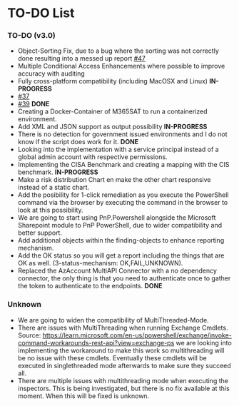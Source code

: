 # TO-DO List

### TO-DO (v3.0)
- Object-Sorting Fix, due to a bug where the sorting was not correctly done resulting into a messed up report [#47](https://github.com/asterictnl-lvdw/M365SAT/issues/47)
- Multiple Conditional Access Enhancements where possible to improve accuracy with auditing
- Fully cross-platform compatibility (including MacOSX and Linux) **IN-PROGRESS**
- [#37](https://github.com/asterictnl-lvdw/M365SAT/issues/37)
- [#39](https://github.com/asterictnl-lvdw/M365SAT/issues/39) **DONE**
- Creating a Docker-Container of M365SAT to run a containerized environment.
- Add XML and JSON support as output possibility **IN-PROGRESS**
- There is no detection for government issued environments and I do not know if the script does work for it. **DONE**
- Looking into the implementation with a service principal instead of a global admin account with respective permissions.
- Implementing the CISA Benchmark and creating a mapping with the CIS benchmark. **IN-PROGRESS**
- Make a risk distribution Chart en make the other chart responsive instead of a static chart.
- Add the posibility for 1-click remediation as you execute the PowerShell command via the browser by executing the command in the browser to look at this possibility.
- We are going to start using PnP.Powershell alongside the Microsoft Sharepoint module to PnP PowerShell, due to wider compatibility and better support.
- Add additional objects within the finding-objects to enhance reporting mechanism.
- Add the OK status so you will get a report including the things that are OK as well. (3-status-mechanism: OK,FAIL,UNKNOWN).
- Replaced the AzAccount MultiAPI Connector with a no dependency connector, the only thing is that you need to authenticate once to gather the token to authenticate to the endpoints. **DONE**

### Unknown

- We are going to widen the compatibility of MultiThreaded-Mode.
- There are issues with MultiThreading when running Exchange Cmdlets. Source: https://learn.microsoft.com/en-us/powershell/exchange/invoke-command-workarounds-rest-api?view=exchange-ps we are looking into implementing the workaround to make this work so multithreading will be no issue with these cmdlets. Eventually these cmdlets will be executed in singlethreaded mode afterwards to make sure they succeed all.
- There are multiple issues with multithreading mode when executing the inspectors. This is being investigated, but there is no fix available at this moment. When this will be fixed is unknown.